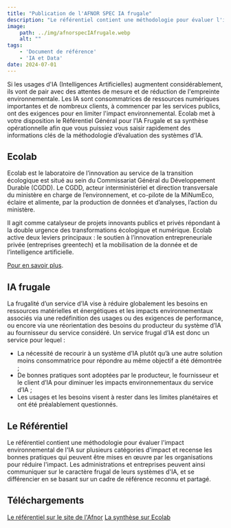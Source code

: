 ```yaml
---
title: "Publication de l'AFNOR SPEC IA frugale"
description: "Le référentiel contient une méthodologie pour évaluer l'impact environnemental de l'IA sur plusieurs catégories d'impact et recense les bonnes pratiques qui peuvent être mises en œuvre par les organisations pour réduire l'empreinte environnementale."
image:
    path: ../img/afnorspecIAfrugale.webp
    alt: ""
tags:
	- 'Document de référence'
 	- 'IA et Data'
date: 2024-07-01
---
```


Si les usages d'IA (Intelligences Artificielles) augmentent considérablement, ils vont de pair avec des attentes de mesure et de réduction de l'empreinte environnementale.
Les IA sont consommatrices de ressources numériques importantes et de nombreux clients, à commencer par les services publics, ont des exigences pour en limiter l'impact environnemental.
Ecolab met à votre disposition le Référentiel Général pour l’IA Frugale et sa synthèse opérationnelle afin que vous puissiez vous saisir rapidement des informations clés de la méthodologie d’évaluation des systèmes d’IA.

## Ecolab

Ecolab est le laboratoire de l’innovation au service de la transition écologique est situé au sein du Commissariat Général du Développement Durable (CGDD). Le CGDD, acteur interministériel et direction transversale du ministère en charge de l’environnement, et co-pilote de la MiNumEco, éclaire et alimente, par la production de données et d’analyses, l’action du ministère.

Il agit comme catalyseur de projets innovants publics et privés répondant à la double urgence
des transformations écologique et numérique.
Ecolab active deux leviers principaux : le soutien à l’innovation entrepreneuriale privée (entreprises greentech) et la mobilisation de la donnée et de l’intelligence
artificielle.

[Pour en savoir plus](https://greentechinnovation.fr/).

## IA frugale

La frugalité d’un service d’IA vise à réduire globalement les besoins en ressources matérielles et
énergétiques et les impacts environnementaux associés via une redéfinition des usages ou des
exigences de performance, ou encore via une réorientation des besoins du producteur du système
d’IA au fournisseur du service considéré. Un service frugal d’IA est donc un service pour lequel :
* La nécessité de recourir à un système d’IA plutôt qu’à une autre solution moins consommatrice
pour répondre au même objectif a été démontrée ;
* De bonnes pratiques sont adoptées par le producteur, le fournisseur et le client d’IA pour diminuer
les impacts environnementaux du service d’IA ;
* Les usages et les besoins visent à rester dans les limites planétaires et ont été préalablement
questionnés.

## Le Référentiel

Le référentiel contient une méthodologie pour évaluer l'impact environnemental de l'IA sur plusieurs catégories d'impact et recense les bonnes pratiques qui peuvent être mises en œuvre par les organisations pour réduire l'impact. Les administrations et entreprises peuvent ainsi communiquer sur le caractère frugal de leurs systèmes d'IA, et se différencier en se basant sur un cadre de référence reconnu et partagé.

<div class="fr-highlight">

## Téléchargements

[Le référentiel sur le site de l'Afnor](https://www.boutique.afnor.org/fr-fr/norme/afnor-spec-2314/referentiel-general-pour-lia-frugale-mesurer-et-reduire-limpact-environneme/fa208976/421140)
[La synthèse sur Ecolab](https://greentechinnovation.fr/storage/2024/06/Referentiel-general-pour-lIA-frugale.pdf)

</div>
